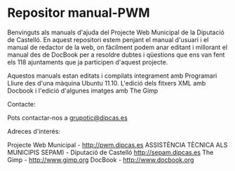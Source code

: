 Repositor manual-PWM
==============================

Benvinguts als manuals d'ajuda del Projecte Web Municipal de la Diputació de Castelló. En aquest repositori estem penjant el manual d'usuari i el manual de redactor de la web, on fàcilment podem anar editant i millorant el manual des de DocBook per a resoldre dubtes i qüestions que ens van fent els 118 ajuntaments que ja participen d'aquest projecte.

Aquestos manuals estan editats i compilats íntegrament amb Programari Lliure des d'una màquina Ubuntu 11.10. L'edició dels fitxers XML amb Docbook i l'edició d'algunes imatges amb The Gimp

Contacte:

Pots contactar-nos a grupotic@dipcas.es

Adreces d'interés:

Projecte Web Municipal - http://pwm.dipcas.es
ASSISTÈNCIA TÈCNICA ALS MUNICIPIS SEPAM) - Diputació de Castelló http://sepam.dipcas.es
The Gimp - http://www.gimp.org
DocBook - http://www.docbook.org

